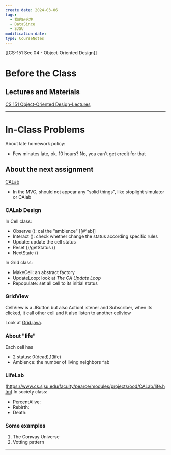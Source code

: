 ```yaml
---
create date: 2024-03-06
tags:
  - 我的研究生
  - DataSince
  - SJSU
modification date: 
type: CourseNotes
---
```

[[CS-151 Sec 04 - Object-Oriented Design]]
# Before the Class
## Lectures and Materials
[CS 151 Object-Oriented Design-Lectures](https://www.cs.sjsu.edu/faculty/pearce/modules/lectures/ood4/index.htm)

---
# In-Class Problems
About late homework policy:
- Few minutes late, ok. 10 hours? No, you can't get credit for that

## About the next assignment
[CALab](https://www.cs.sjsu.edu/faculty/pearce/modules/projects/ood/CALab/index.htm)
- In the MVC, should not appear any "solid things", like stoplight simulator or CAlab 
### CALab Design
In Cell class:
- Observe (): cal the "ambience" [[#^ab]]
- Interact (): check whether change the status according specific rules
- Update: update the cell status
- Reset ()/getStatus ()
- NextState ()

In Grid class:
- MakeCell: an abstract factory 
- UpdateLoop: look at *The CA Update Loop*
- Repopulate: set all cell to its initial status
### GridView
CellView is a JButton but also ActionListener and Subscriber, when its clicked, it call other cell and it also listen to another cellview

Look at [Grid.java](https://www.cs.sjsu.edu/faculty/pearce/modules/projects/ood/CALab/src/Grid.java).

### About "life"
Each cell has 
- 2 status: 0(dead),1(life)
- Ambience: the number of living neighbors ^ab
### LifeLab
(https://www.cs.sjsu.edu/faculty/pearce/modules/projects/ood/CALab/life.htm)
In society class:
- PercentAlive: 
- Rebirth:
- Death:
### Some examples
1. The Conway Universe
2. Votting pattern
---